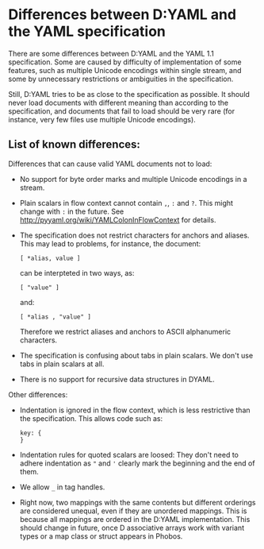# Differences between D:YAML and the YAML specification

There are some differences between D:YAML and the YAML 1.1
specification. Some are caused by difficulty of implementation of some
features, such as multiple Unicode encodings within single stream, and
some by unnecessary restrictions or ambiguities in the specification.

Still, D:YAML tries to be as close to the specification as possible. It
should never load documents with different meaning than according to the
specification, and documents that fail to load should be very rare (for
instance, very few files use multiple Unicode encodings).

## List of known differences:

Differences that can cause valid YAML documents not to load:

  - No support for byte order marks and multiple Unicode encodings in a
    stream.

  - Plain scalars in flow context cannot contain `,`, `:` and `?`. This
    might change with `:` in the future. See
    <http://pyyaml.org/wiki/YAMLColonInFlowContext> for details.

  - The specification does not restrict characters for anchors and
    aliases. This may lead to problems, for instance, the document:

        [ *alias, value ]

    can be interpteted in two ways, as:

        [ "value" ]

    and:

        [ *alias , "value" ]

    Therefore we restrict aliases and anchors to ASCII alphanumeric
    characters.

  - The specification is confusing about tabs in plain scalars. We don't
    use tabs in plain scalars at all.

  - There is no support for recursive data structures in DYAML.

Other differences:

  - Indentation is ignored in the flow context, which is less
    restrictive than the specification. This allows code such as:

        key: {
        }

  - Indentation rules for quoted scalars are loosed: They don't need to
    adhere indentation as `"` and `'` clearly mark the beginning and the
    end of them.

  - We allow `_` in tag handles.

  - Right now, two mappings with the same contents but different
    orderings are considered unequal, even if they are unordered
    mappings. This is because all mappings are ordered in the D:YAML
    implementation. This should change in future, once D associative
    arrays work with variant types or a map class or struct appears in
    Phobos.
